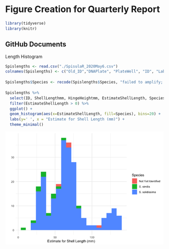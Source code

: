 Figure Creation for Quarterly Report
================

``` r
library(tidyverse)
library(knitr)
```

## GitHub Documents

Length Histogram

``` r
Spislengths <- read.csv("./SpisulaR_2020May6.csv")
colnames(Spislengths) <- c("Old_ID","DNAPlate", "PlateWell", "ID", "Label", "Add","ShellStatus","CollectionTeamShell","HingeHeightmm","ShellLengthmm", "EstimateShellLength","Extracted","Species")

Spislengths$Species <- recode(Spislengths$Species, "failed to amplify; needs retest" = 'Not Yet Identified', "Failed to amplify; needs retest" = 'Not Yet Identified', 'S. similis'='S. similis', 'S. solidisima'= 'S. solidissima')

Spislengths %>%
  select(ID, ShellLengthmm, HingeHeightmm, EstimateShellLength, Species) %>%
  filter(EstimateShellLength > 0) %>%
  ggplot() +
  geom_histogram(aes(x=EstimateShellLength, fill=Species), bins=20) +
  labs(y=' ', x = "Estimate for Shell Length (mm)") +
  theme_minimal()
```

![](figureCreationQR_files/figure-gfm/shelllength-1.png)<!-- -->
